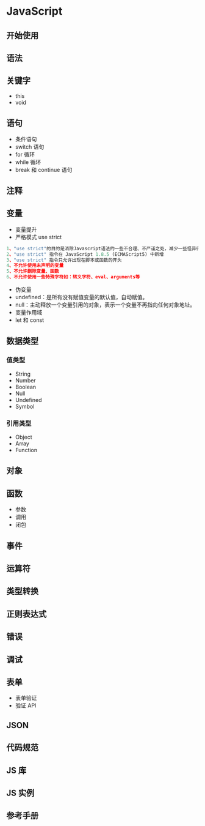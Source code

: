# JavaScript

## 开始使用

## 语法

## 关键字

- this
- void

## 语句

- 条件语句
- switch 语句
- for 循环
- while 循环
- break 和 continue 语句

## 注释

## 变量

- 变量提升
- 严格模式 use strict

```javascript
1、"use strict"的目的是消除Javascript语法的一些不合理、不严谨之处，减少一些怪异行为
2、"use strict" 指令在 JavaScript 1.8.5 (ECMAScript5) 中新增
3、"use strict" 指令只允许出现在脚本或函数的开头
4、不允许使用未声明的变量
5、不允许删除变量、函数
6、不允许使用一些特殊字符如：转义字符、eval、arguments等
```

- 伪变量
- undefined：是所有没有赋值变量的默认值，自动赋值。
- null：主动释放一个变量引用的对象，表示一个变量不再指向任何对象地址。
- 变量作用域
- let 和 const

## 数据类型

### 值类型

- String
- Number
- Boolean
- Null
- Undefined
- Symbol

### 引用类型

- Object
- Array
- Function

## 对象

## 函数

- 参数
- 调用
- 闭包

## 事件

## 运算符

## 类型转换

## 正则表达式

## 错误

## 调试

## 表单

- 表单验证
- 验证 API

## JSON

## 代码规范

## JS 库

## JS 实例

## 参考手册
